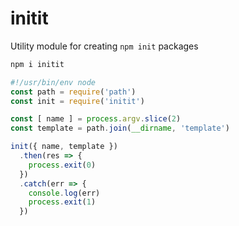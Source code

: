 
# initit

Utility module for creating `npm init` packages

```sh
npm i initit
```

```js
#!/usr/bin/env node
const path = require('path')
const init = require('initit')

const [ name ] = process.argv.slice(2)
const template = path.join(__dirname, 'template')

init({ name, template })
  .then(res => {
    process.exit(0)
  })
  .catch(err => {
    console.log(err)
    process.exit(1)
  })
```

